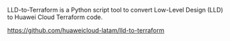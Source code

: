 LLD-to-Terraform is a Python script tool to convert Low-Level Design (LLD) to Huawei Cloud Terraform code.

https://github.com/huaweicloud-latam/lld-to-terraform
